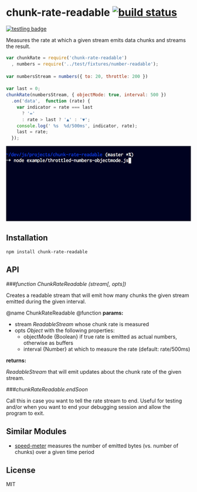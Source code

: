 # chunk-rate-readable [![build status](https://secure.travis-ci.org/thlorenz/chunk-rate-readable.png)](http://travis-ci.org/thlorenz/chunk-rate-readable)

[![testling badge](https://ci.testling.com/thlorenz/chunks-over-time-writable.png)](https://ci.testling.com/thlorenz/chunks-over-time-writable)

Measures the rate at which a given stream emits data chunks and streams the result.

```js
var chunkRate = require('chunk-rate-readable')
  , numbers = require('../test/fixtures/number-readable');

var numbersStream = numbers({ to: 20, throttle: 200 })

var last = 0;
chunkRate(numbersStream, { objectMode: true, interval: 500 })
  .on('data',  function (rate) {
    var indicator = rate === last 
      ? '='
      : rate > last ? '▲' : '▼';
    console.log(' %s  %d/500ms', indicator, rate);
    last = rate;
  });
```

![example output](https://github.com/thlorenz/chunk-rate-readable/raw/master/assets/chunk-rate-demo.gif)

## Installation

    npm install chunk-rate-readable

## API

###*function ChunkRateReadable (stream[, opts])*

Creates a readable stream that will emit how many chunks the given stream emitted during the given interval.

@name ChunkRateReadable
@function
**params:**

- stream *ReadableStream* whose chunk rate is measured
- opts *Object* with the following properties:
  - objectMode {Boolean} if true rate is emitted as actual numbers, otherwise as buffers
  - interval {Number} at which to measure the rate (default: rate/500ms)

**returns:**

*ReadableStream* that will emit updates about the chunk rate of the given stream.

###*chunkRateReadable.endSoon*

Call this in case you want to tell the rate stream to end.
Useful for testing and/or when you want to end your debugging session and allow the program to exit.

## Similar Modules

- [speed-meter](https://github.com/CrowdProcess/speed-meter) measures the number of emitted bytes (vs. number of chunks) over a given time period

## License

MIT
